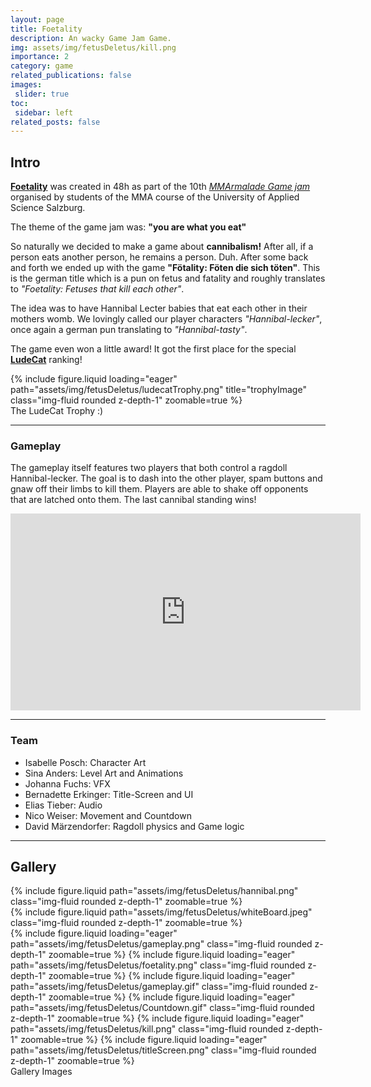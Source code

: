 ```yaml
---
layout: page
title: Foetality
description: An wacky Game Jam Game.
img: assets/img/fetusDeletus/kill.png
importance: 2
category: game
related_publications: false
images:
 slider: true
toc:
 sidebar: left
related_posts: false
---
```


## Intro

<a href = "https://islberto-des-gemetzels.itch.io/foetality">**Foetality**</a> was created in 48h as part of the 10th <a href= "https://itch.io/jam/mmarmelade-game-jam">*MMArmalade Game jam*</a> organised by students of the MMA course of the University of Applied Science Salzburg.  

The theme of the game jam was: **"you are what you eat"**  

So naturally we decided to make a game about **cannibalism!** After all, if a person eats another person, he remains a person. Duh.
After some back and forth we ended up with the game **"Fötality: Föten die sich töten"**. This is the german title which is a pun on fetus and fatality and roughly translates to *"Foetality: Fetuses that kill each other"*.

The idea was to have Hannibal Lecter babies that eat each other in their mothers womb. We lovingly called our player characters *"Hannibal-lecker"*, once again a german pun translating to *"Hannibal-tasty"*.

The game even won a little award! It got the first place for the special <a href="https://lude.cat/">**LudeCat**</a> ranking!

<div class="row">
    <div class="col-sm mt-3 mt-md-0">
        {% include figure.liquid loading="eager" path="assets/img/fetusDeletus/ludecatTrophy.png" title="trophyImage" class="img-fluid rounded z-depth-1" zoomable=true %}
    </div>
</div>
<div class="caption">
    The LudeCat Trophy :)
</div>

---

### Gameplay
The gameplay itself features two players that both control a ragdoll Hannibal-lecker. The goal is to dash into the other player, spam buttons and gnaw off their limbs to kill them. Players are able to shake off opponents that are latched onto them. The last cannibal standing wins!

<iframe width="560" height="315" src="https://www.youtube.com/embed/R8pxAwZoBS8?si=8tYoXVudYEvitnFG" title="YouTube video player" frameborder="0" allow="accelerometer; autoplay; clipboard-write; encrypted-media; gyroscope; picture-in-picture; web-share" allowfullscreen></iframe>

<br/>

---

### Team
- Isabelle Posch: Character Art
- Sina Anders: Level Art and Animations
- Johanna Fuchs: VFX
- Bernadette Erkinger: Title-Screen and UI
- Elias Tieber: Audio
- Nico Weiser: Movement and Countdown
- David Märzendorfer: Ragdoll physics and Game logic

---

## Gallery

<div class="row mt-3">
    <div class="col-sm mt-3 mt-md-0">
        {% include figure.liquid path="assets/img/fetusDeletus/hannibal.png" class="img-fluid rounded z-depth-1" zoomable=true %}
    </div>
    <div class="col-sm mt-3 mt-md-0">
        {% include figure.liquid path="assets/img/fetusDeletus/whiteBoard.jpeg" class="img-fluid rounded z-depth-1" zoomable=true %}
    </div>
</div>


<swiper-container keyboard="true" navigation="true" pagination="true" pagination-clickable="true" pagination-dynamic-bullets="true" rewind="true">
  <swiper-slide>{% include figure.liquid loading="eager" path="assets/img/fetusDeletus/gameplay.png" class="img-fluid rounded z-depth-1" zoomable=true %}</swiper-slide>
  <swiper-slide>{% include figure.liquid loading="eager" path="assets/img/fetusDeletus/foetality.png" class="img-fluid rounded z-depth-1" zoomable=true %}</swiper-slide>
  <swiper-slide>{% include figure.liquid loading="eager" path="assets/img/fetusDeletus/gameplay.gif" class="img-fluid rounded z-depth-1" zoomable=true %}</swiper-slide>
  <swiper-slide>{% include figure.liquid loading="eager" path="assets/img/fetusDeletus/Countdown.gif" class="img-fluid rounded z-depth-1" zoomable=true %}</swiper-slide>
  <swiper-slide>{% include figure.liquid loading="eager" path="assets/img/fetusDeletus/kill.png" class="img-fluid rounded z-depth-1" zoomable=true %}</swiper-slide>
  <swiper-slide>{% include figure.liquid loading="eager" path="assets/img/fetusDeletus/titleScreen.png" class="img-fluid rounded z-depth-1" zoomable=true %}</swiper-slide>
  </swiper-container>
<div class="caption">
    Gallery Images
</div>

